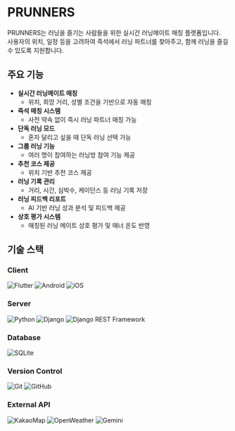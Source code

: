 # PRUNNERS

PRUNNERS는 러닝을 즐기는 사람들을 위한 실시간 러닝메이트 매칭 플랫폼입니다.  
사용자의 위치, 일정 등을 고려하여 즉석에서 러닝 파트너를 찾아주고, 함께 러닝을 즐길 수 있도록 지원합니다.

## 주요 기능

- **실시간 러닝메이트 매칭**
  - 위치, 희망 거리, 성별 조건을 기반으로 자동 매칭
- **즉석 매칭 시스템**
  - 사전 약속 없이 즉시 러닝 파트너 매칭 가능
- **단독 러닝 모드**
  - 혼자 달리고 싶을 때 단독 러닝 선택 가능
- **그룹 러닝 기능**
  - 여러 명이 참여하는 러닝방 참여 기능 제공
- **추천 코스 제공**
  - 위치 기반 추천 코스 제공
- **러닝 기록 관리**
  - 거리, 시간, 심박수, 케이던스 등 러닝 기록 저장
- **러닝 피드백 리포트**
  - AI 기반 러닝 성과 분석 및 피드백 제공
- **상호 평가 시스템**
  - 매칭된 러닝 메이트 상호 평가 및 매너 온도 반영

## 기술 스택

### Client

![Flutter](https://img.shields.io/badge/Flutter-02569B?style=flat-square&logo=flutter&logoColor=white)
![Android](https://img.shields.io/badge/Android-3DDC84?style=flat-square&logo=android&logoColor=white)
![iOS](https://img.shields.io/badge/iOS-000000?style=flat-square&logo=apple&logoColor=white)

### Server

![Python](https://img.shields.io/badge/Python-3776AB?style=flat-square&logo=Python&logoColor=white)
![Django](https://img.shields.io/badge/django-092E20?style=flat-square&logo=django&logoColor=white)
![Django REST Framework](https://img.shields.io/badge/Django%20REST%20Framework-092E20?style=flat-square&logo=django&logoColor=white)

### Database

![SQLite](https://img.shields.io/badge/SQLite-003B57?style=flat-square&logo=sqlite&logoColor=white)

### Version Control

![Git](https://img.shields.io/badge/Git-F05032?style=flat-square&logo=git&logoColor=white)
![GitHub](https://img.shields.io/badge/GitHub-181717?style=flat-square&logo=GitHub&logoColor=white)

### External API

![KakaoMap](https://img.shields.io/badge/KakaoMap-FFCD00?style=flat-square&logo=kakaotalk&logoColor=black)
![OpenWeather](https://img.shields.io/badge/OpenWeather-FF6C37?style=flat-square&logo=OpenWeatherMap&logoColor=white)
![Gemini](https://img.shields.io/badge/Gemini-5A00FF?style=flat-square&logo=google&logoColor=white)
